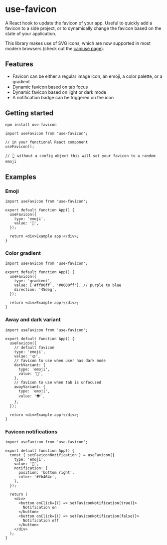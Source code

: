 # **use-favicon**

A React hook to update the favicon of your app. Useful to quickly add a favicon to a side project, or to dynamically change the favicon based on the state of your application.

This library makes use of SVG icons, which are now supported in most modern browsers (check out the [caniuse page](https://caniuse.com/?search=svg%20favicon)).

## Features

- Favicon can be either a regular image icon, an emoji, a color palette, or a gradient
- Dynamic favicon based on tab focus
- Dynamic favicon based on light or dark mode
- A notification badge can be triggered on the icon

## Getting started

```jsx
npm install use-favicon
```

```tsx
import useFavicon from 'use-favicon';

// in your functional React component
useFavicon();

// 👆 without a config object this will set your favicon to a random emoji
```

## Examples

### Emoji

```tsx
import useFavicon from 'use-favicon';

export default function App() {
  useFavicon({
    type: 'emoji',
    value: '👾',
  });

  return <div>Example app!</div>;
}
```

### Color gradient

```tsx
import useFavicon from 'use-favicon';

export default function App() {
  useFavicon({
    type: 'gradient',
    value: ['#ff00ff', '#0000ff'], // purple to blue
    direction: '45deg',
  });

  return <div>Example app!</div>;
}
```

### Away and dark variant

```tsx
import useFavicon from 'use-favicon';

export default function App() {
  useFavicon({
    // default favicon
    type: 'emoji',
    value: '🌞',
    // favicon to use when user has dark mode
    darkVariant: {
      type: 'emoji',
      value: '🌝',
    },
    // favicon to use when tab is unfocused
    awayVariant: {
      type: 'emoji',
      value: '👽',
    },
  });

  return <div>Example app!</div>;
}
```

### Favicon notifications

```tsx
import useFavicon from 'use-favicon';

export default function App() {
  const { setFaviconNotification } = useFavicon({
    type: 'emoji',
    value: '🧠',
    notification: {
      position: 'bottom right',
      color: '#fb464c',
    },
  });

  return (
    <div>
      <button onClick={() => setFaviconNotification(true)}>
        Notification on
      </button>
      <button onClick={() => setFaviconNotification(false)}>
        Notification off
      </button>
    </div>
  );
}
```
